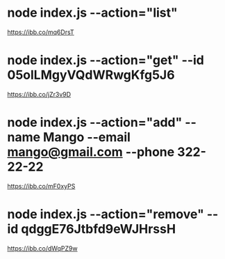 # node index.js --action="list"

https://ibb.co/mq6DrsT

# node index.js --action="get" --id 05olLMgyVQdWRwgKfg5J6

https://ibb.co/jZr3v9D

# node index.js --action="add" --name Mango --email mango@gmail.com --phone 322-22-22

https://ibb.co/mF0xyPS

# node index.js --action="remove" --id qdggE76Jtbfd9eWJHrssH

https://ibb.co/dWqPZ9w
